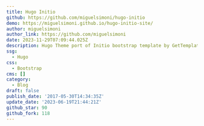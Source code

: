 ```yaml
---
title: Hugo Initio
github: https://github.com/miguelsimoni/hugo-initio
demo: https://miguelsimoni.github.io/hugo-initio-site/
author: miguelsimoni
author_link: https://github.com/miguelsimoni
date: 2023-11-29T07:09:44.025Z
description: Hugo Theme port of Initio bootstrap template by GetTemplate
ssg:
  - Hugo
css:
  - Bootstrap
cms: []
category:
  - Blog
draft: false
publish_date: '2017-05-30T14:34:35Z'
update_date: '2023-06-19T21:44:21Z'
github_star: 90
github_fork: 118
---
```

